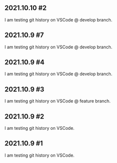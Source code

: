 ## 2021.10.10 #2
I am testing git history on VSCode @ develop branch. 

## 2021.10.9 #7
I am testing git history on VSCode @ develop branch. 

## 2021.10.9 #4
I am testing git history on VSCode @ develop branch.

## 2021.10.9 #3
I am testing git history on VSCode @ feature branch.

## 2021.10.9 #2
I am testing git history on VSCode.

## 2021.10.9 #1
I am testing git history on VSCode.

